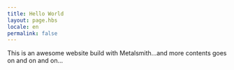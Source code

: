 ```yaml
---
title: Hello World
layout: page.hbs
locale: en
permalink: false
---
```

This is an awesome website build with Metalsmith...and more contents goes on and on and on...